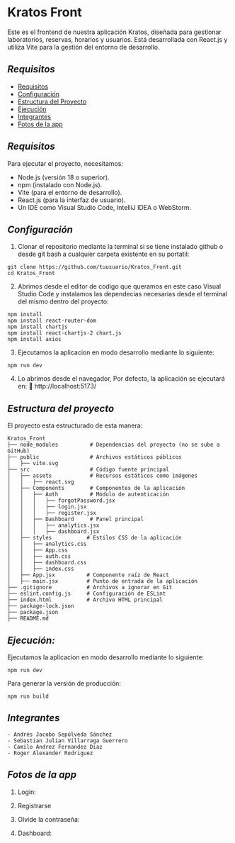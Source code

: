# Kratos Front
Este es el frontend de nuestra aplicación Kratos, diseñada para gestionar laboratorios, reservas, horarios y usuarios. Está desarrollada con React.js y utiliza Vite para la gestión del entorno de desarrollo.

## *Requisitos*
- [Requisitos](#requisitos)
- [Configuración](#configuración)
- [Estructura del Proyecto](#estructura-del-proyecto)
- [Ejecución](#ejecución)
- [Integrantes](#integrantes)
- [Fotos de la app](#fotos-de-la-app)

## *Requisitos*
Para ejecutar el proyecto, necesitamos:

- Node.js (versión 18 o superior).
- npm (instalado con Node.js).
- Vite (para el entorno de desarrollo).
- React.js (para la interfaz de usuario).
- Un IDE como Visual Studio Code, IntelliJ IDEA o WebStorm.

## *Configuración*
1. Clonar el repositorio mediante la terminal si se tiene instalado github o desde git bash a cualquier carpeta existente en su portatil:
```text
git clone https://github.com/tuusuario/Kratos_Front.git
cd Kratos_Front
```
2. Abrimos desde el editor de codigo que queramos en este caso Visual Studio Code y instalamos las dependecias necesarias desde el terminal del mismo dentro del proyecto:
```text
npm install
npm install react-router-dom
npm install chartjs
npm install react-chartjs-2 chart.js
npm install axios
```
3. Ejecutamos la aplicacion en modo desarrollo mediante lo siguiente:
```text
npm run dev
```
4. Lo abrimos desde el navegador, Por defecto, la aplicación se ejecutará en:
🔗 http://localhost:5173/

## *Estructura del proyecto*
El proyecto esta estructurado de esta manera:
```text
Kratos_Front
├── node_modules          # Dependencias del proyecto (no se sube a GitHub)
├── public                # Archivos estáticos públicos
│   ├── vite.svg
├── src                   # Código fuente principal
│   ├── assets            # Recursos estáticos como imágenes
│   │   ├── react.svg
│   ├── Components        # Componentes de la aplicación
│   │   ├── Auth          # Módulo de autenticación
│   │   │   ├── forgotPassword.jsx
│   │   │   ├── login.jsx
│   │   │   ├── register.jsx
│   │   ├── Dashboard     # Panel principal
│   │   │   ├── analytics.jsx
│   │   │   ├── dashboard.jsx
│   ├── styles           # Estilos CSS de la aplicación
│   │   ├── analytics.css
│   │   ├── App.css
│   │   ├── auth.css
│   │   ├── dashboard.css
│   │   ├── index.css
│   ├── App.jsx          # Componente raíz de React
│   ├── main.jsx         # Punto de entrada de la aplicación
├── .gitignore           # Archivos a ignorar en Git
├── eslint.config.js     # Configuración de ESLint
├── index.html           # Archivo HTML principal
├── package-lock.json           
├── package.json           
├── README.md
```

## *Ejecución:*
Ejecutamos la aplicacion en modo desarrollo mediante lo siguiente:
```text
npm run dev
```
Para generar la versión de producción:
```text
npm run build
```

## *Integrantes*
    - Andrés Jacobo Sepúlveda Sánchez
    - Sebastian Julian Villarraga Guerrero
    - Camilo Andrez Fernandez Diaz
    - Roger Alexander Rodriguez

## *Fotos de la app*
1. Login:

2. Registrarse

3. Olvide la contraseña:

4. Dashboard:
 